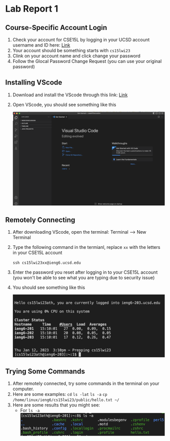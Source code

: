 # Lab Report 1
## Course-Specific Account Login
1. Check your account for CSE15L by logging in your UCSD account username and ID here: 
[Link](https://sdacs.ucsd.edu/~icc/index.php)
2. Your account should be something starts with `cs15lwi23`
3. Clink on your account name and click change your password
4. Follow the Glocal Password Change Request (you can use your original password) 

## Installing VScode
1. Download and install the VScode through this link: 
[Link](https://code.visualstudio.com/)
2. Open VScode, you should see something like this

    ![Image](vscode.png)
    
## Remotely Connecting
1. After downloading VScode, open the terminal: Terminal --> New Terminal
2. Type the following command in the termianl, replace `xx` with the letters in your CSE15L account

    `ssh cs15lwi23xx@ieng6.ucsd.edu`
3. Enter the password you reset after logging in to your CSE15L account (you won't be able to see what you are typing due to security issue) 
4. You should see something like this

    ![Image](login.png)
    
## Trying Some Commands 
1. After remotely connected, try some commands in the terminal on your computer. 
2. Here are some examples: `cd` `ls -lat` `ls -a` `cp /home/linux/ieng6/cs15lwi23/public/hello.txt ~/`
3. Here are some results that you might see:
    * For `ls -a`
      ![Image](lis.png)
    
        
